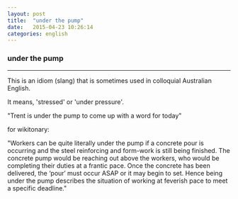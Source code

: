 ```yaml
---
layout: post
title:  "under the pump"
date:   2015-04-23 10:26:14 
categories: english
---
```

### under the pump
-----------

This is an idiom (slang) that is sometimes used in colloquial Australian English.

It means, 'stressed' or 'under pressure'.

"Trent is under the pump to come up with a word for today"

for wikitonary:

"Workers can be quite literally under the pump if a concrete pour is occurring and the steel reinforcing and form-work is still being finished. The concrete pump would be reaching out above the workers, who would be completing their duties at a frantic pace. Once the concrete has been delivered, the ‘pour′ must occur ASAP or it may begin to set. Hence being under the pump describes the situation of working at feverish pace to meet a specific deadline."
